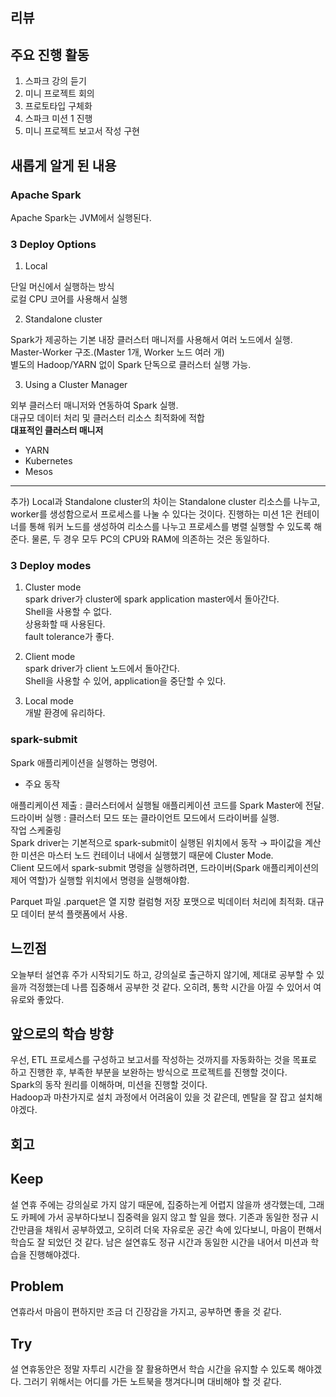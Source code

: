 ## 리뷰
## 주요 진행 활동
1. 스파크 강의 듣기
2. 미니 프로젝트 회의
3. 프로토타입 구체화
4. 스파크 미션 1 진행
5. 미니 프로젝트 보고서 작성 구현

## 새롭게 알게 된 내용

### Apache Spark
Apache Spark는 JVM에서 실행된다.

### 3 Deploy Options

1. Local

단일 머신에서 실행하는 방식</br>
로컬 CPU 코어를 사용해서 실행</br>

2. Standalone cluster

Spark가 제공하는 기본 내장 클러스터 매니저를 사용해서 여러 노드에서 실행.</br>
Master-Worker 구조.(Master 1개, Worker 노드 여러 개)</br>
별도의 Hadoop/YARN 없이 Spark 단독으로 클러스터 실행 가능.

3. Using a Cluster Manager

외부 클러스터 매니저와 연동하여 Spark 실행.</br>
대규모 데이터 처리 및 클러스터 리소스 최적화에 적합</br>
**대표적인 클러스터 매니저**
- YARN
- Kubernetes
- Mesos

---
추가)  Local과 Standalone cluster의 차이는 Standalone cluster 리소스를 나누고, worker를 생성함으로서 프로세스를 나눌 수 있다는 것이다. 진행하는 미션 1은 컨테이너를 통해 워커 노드를 생성하여 리소스를 나누고 프로세스를 병렬 실행할 수 있도록 해준다. 물론, 두 경우 모두 PC의 CPU와 RAM에 의존하는 것은 동일하다.

### 3 Deploy modes

1. Cluster mode<br>
spark driver가 cluster에 spark application master에서 돌아간다.</br>
Shell을 사용할 수 없다.</br>
상용화할 때 사용된다.</br>
fault tolerance가 좋다.

2. Client mode</br>
spark driver가 client 노드에서 돌아간다.</br>
Shell을 사용할 수 있어, application을 중단할 수 있다.

3. Local mode</br>
개발 환경에 유리하다.

### spark-submit
Spark 애플리케이션을 실행하는 명령어.
* 주요 동작

애플리케이션 제출 : 클러스터에서 실행될 애플리케이션 코드를 Spark Master에 전달.</br>
드라이버 실행 : 클러스터 모드 또는 클라이언트 모드에서 드라이버를 실행.</br>
작업 스케줄링</br>
Spark driver는 기본적으로 spark-submit이 실행된 위치에서 동작 → 파이값을 계산한 미션은 마스터 노드 컨테이너 내에서 실행했기 때문에 Cluster Mode.</br>
Client 모드에서 spark-submit 명령을 실행하려면, 드라이버(Spark 애플리케이션의 제어 역할)가 실행할 위치에서 명령을 실행해야함.

Parquet 파일
.parquet은 열 지향 컬럼형 저장 포맷으로 빅데이터 처리에 최적화.
대규모 데이터 분석 플랫폼에서 사용.

## 느낀점
오늘부터 설연휴 주가 시작되기도 하고, 강의실로 출근하지 않기에, 제대로 공부할 수 있을까 걱정했는데 나름 집중해서 공부한 것 같다. 오히려, 통학 시간을 아낄 수 있어서 여유로와 좋았다.

## 앞으로의 학습 방향
우선, ETL 프로세스를 구성하고 보고서를 작성하는 것까지를 자동화하는 것을 목표로 하고 진행한 후, 부족한 부분을 보완하는 방식으로 프로젝트를 진행할 것이다.</br>
Spark의 동작 원리를 이해하며, 미션을 진행할 것이다.</br>
Hadoop과 마찬가지로 설치 과정에서 어려움이 있을 것 같은데, 멘탈을 잘 잡고 설치해야겠다.

## 회고
## Keep
설 연휴 주에는 강의실로 가지 않기 때문에, 집중하는게 어렵지 않을까 생각했는데, 그래도 카페에 가서 공부하다보니 집중력을 잃지 않고 할 일을 했다. 기존과 동일한 정규 시간만큼을 채워서 공부하였고, 오히려 더욱 자유로운 공간 속에 있다보니, 마음이 편해서 학습도 잘 되었던 것 같다. 남은 설연휴도 정규 시간과 동일한 시간을 내어서 미션과 학습을 진행해야겠다.

## Problem
연휴라서 마음이 편하지만 조금 더 긴장감을 가지고, 공부하면 좋을 것 같다.

## Try
설 연휴동안은 정말 자투리 시간을 잘 활용하면서 학습 시간을 유지할 수 있도록 해야겠다. 그러기 위해서는 어디를 가든 노트북을 챙겨다니며 대비해야 할 것 같다.
